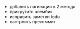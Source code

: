 ## 
- добавить пагинации в 2 метода
- прикрутить алембик
- исправить заметки todo
- настроить прекоммит
